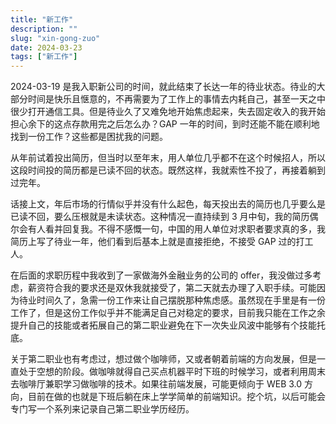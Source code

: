 ```yaml
---
title: "新工作"
description: ""
slug: "xin-gong-zuo"
date: 2024-03-23
tags: ["新工作"]
---
```


2024-03-19 是我入职新公司的时间，就此结束了长达一年的待业状态。待业的大部分时间是快乐且惬意的，不再需要为了工作上的事情去内耗自己，甚至一天之中很少打开通信工具。但是待业久了又难免地开始焦虑起来，失去固定收入的我开始担心余下的这点存款用完之后怎么办？GAP 一年的时间，到时还能不能在顺利地找到一份工作？这些都是困扰我的问题。

从年前试着投出简历，但当时以至年末，用人单位几乎都不在这个时候招人，所以这段时间投的简历都是已读不回的状态。既然这样，我就索性不投了，再接着躺到过完年。

话接上文，年后市场的行情似乎并没有什么起色，每天投出去的简历也几乎要么是已读不回，要么压根就是未读状态。这种情况一直持续到 3 月中旬，我的简历偶尔会有人看并回复我。不得不感慨一句，中国的用人单位对求职者要求真的多，我简历上写了待业一年，他们看到后基本上就是直接拒绝，不接受 GAP 过的打工人。

在后面的求职历程中我收到了一家做海外金融业务的公司的 offer，我没做过多考虑，薪资符合我的要求还是双休我就接受了，第二天就去办理了入职手续。可能因为待业时间久了，急需一份工作来让自己摆脱那种焦虑感。虽然现在手里是有一份工作了，但是这份工作似乎并不能满足自己对稳定的要求，目前我只能在工作之余提升自己的技能或者拓展自己的第二职业避免在下一次失业风波中能够有个技能托底。

关于第二职业也有考虑过，想过做个咖啡师，又或者朝着前端的方向发展，但是一直处于空想的阶段。做咖啡就得自己买点机器平时下班的时候学习，或者利用周末去咖啡厅兼职学习做咖啡的技术。如果往前端发展，可能更倾向于 WEB 3.0 方向，目前在做的也就是下班后躺在床上学学简单的前端知识。挖个坑，以后可能会专门写一个系列来记录自己第二职业学历经历。